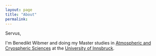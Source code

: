 ```yaml
---
layout: page
title: "About"
permalink:
---
```



Servus,

I'm Benedikt Wibmer and doing my Master studies in [Atmospheric and Cryospheric Sciences](http://acinn.uibk.ac.at) at the [University of Innsbruck](https://www.uibk.ac.at).
